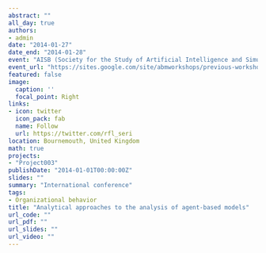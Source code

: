```yaml
---
abstract: ""
all_day: true
authors:
- admin
date: "2014-01-27"
date_end: "2014-01-28"
event: "AISB (Society for the Study of Artificial Intelligence and Simulation of Behaviour) Workshop on Modelling Organisational Behaviour and Social Agency"
event_url: "https://sites.google.com/site/abmworkshops/previous-workshops"
featured: false
image:
  caption: ''
  focal_point: Right
links:
- icon: twitter
  icon_pack: fab
  name: Follow
  url: https://twitter.com/rfl_seri
location: Bournemouth, United Kingdom
math: true
projects:
- "Project003"
publishDate: "2014-01-01T00:00:00Z"
slides: ""
summary: "International conference"
tags:
- Organizational behavior
title: "Analytical approaches to the analysis of agent-based models"
url_code: ""
url_pdf: ""
url_slides: ""
url_video: ""
---
```


